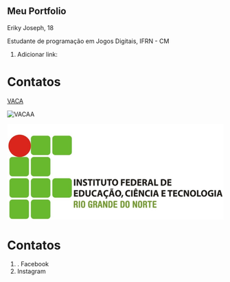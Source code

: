 ## Meu Portfolio 

Eriky Joseph, 18

Estudante de programação em Jogos Digitais, IFRN - CM

1. Adicionar link: 
# Contatos
<a href=" "> [VACA](http://cdn5.colorir.com/desenhos/color/201833/vaca-leiteira-1-animais-a-quinta-1483414.jpg) </a>


![VACAA](https://cdn.dicionariopopular.com/imagens/a-vaca-foi-pro-brejo-og.jpg)

![imagem1](IFRN.jpg)

# Contatos
1. . Facebook
2. Instagram 
